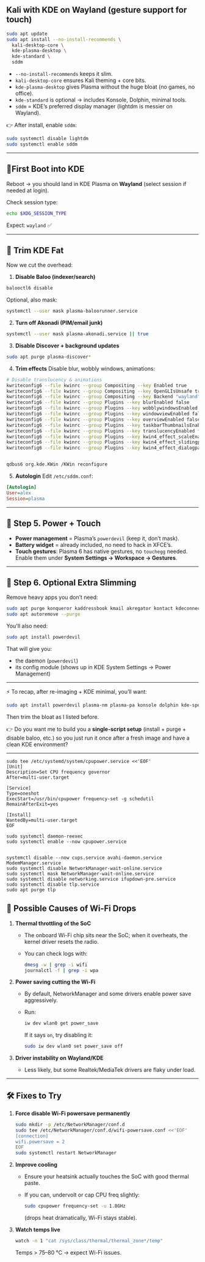 ## Kali with KDE on Wayland (gesture support for touch)

```bash
sudo apt update
sudo apt install --no-install-recommends \
  kali-desktop-core \
  kde-plasma-desktop \
  kde-standard \
  sddm
```

* `--no-install-recommends` keeps it slim.
* `kali-desktop-core` ensures Kali theming + core bits.
* `kde-plasma-desktop` gives Plasma without the huge bloat (no games, no office).
* `kde-standard` is optional → includes Konsole, Dolphin, minimal tools.
* `sddm` = KDE’s preferred display manager (lightdm is messier on Wayland).

👉 After install, enable `sddm`:

```bash
sudo systemctl disable lightdm
sudo systemctl enable sddm
```

---

## 🔹First Boot into KDE

Reboot → you should land in KDE Plasma on **Wayland** (select session if needed at login).

Check session type:

```bash
echo $XDG_SESSION_TYPE
```

Expect: `wayland` ✅

---

## 🔹 Trim KDE Fat

Now we cut the overhead:

1. **Disable Baloo (indexer/search)**

```bash
balooctl6 disable
```

Optional, also mask:

```bash
systemctl --user mask plasma-baloorunner.service
```

2. **Turn off Akonadi (PIM/email junk)**

```bash
systemctl --user mask plasma-akonadi.service || true
```

3. **Disable Discover + background updates**

```bash
sudo apt purge plasma-discover*
```

4. **Trim effects**
   Disable blur, wobbly windows, animations:

```bash
# Disable translucency & animations
kwriteconfig6 --file kwinrc --group Compositing --key Enabled true
kwriteconfig6 --file kwinrc --group Compositing --key OpenGLIsUnsafe true
kwriteconfig6 --file kwinrc --group Compositing --key Backend "wayland"
kwriteconfig6 --file kwinrc --group Plugins --key blurEnabled false
kwriteconfig6 --file kwinrc --group Plugins --key wobblywindowsEnabled false
kwriteconfig6 --file kwinrc --group Plugins --key windowviewEnabled false
kwriteconfig6 --file kwinrc --group Plugins --key overviewEnabled false
kwriteconfig6 --file kwinrc --group Plugins --key taskbarThumbnailsEnabled false
kwriteconfig6 --file kwinrc --group Plugins --key translucencyEnabled false
kwriteconfig6 --file kwinrc --group Plugins --key kwin4_effect_scaleEnabled false
kwriteconfig6 --file kwinrc --group Plugins --key kwin4_effect_slidingpopupsEnabled false
kwriteconfig6 --file kwinrc --group Plugins --key kwin4_effect_dialogparentEnabled false


qdbus6 org.kde.KWin /KWin reconfigure

```

5. **Autologin**
   Edit `/etc/sddm.conf`:

```ini
[Autologin]
User=alex
Session=plasma
```

---

## 🔹 Step 5. Power + Touch

* **Power management** = Plasma’s `powerdevil` (keep it, don’t mask).
* **Battery widget** = already included, no need to hack in XFCE’s.
* **Touch gestures**: Plasma 6 has native gestures, no `touchegg` needed.
  Enable them under **System Settings → Workspace → Gestures**.

---

## 🔹 Step 6. Optional Extra Slimming

Remove heavy apps you don’t need:

```bash
sudo apt purge konqueror kaddressbook kmail akregator kontact kdeconnect plasma-discover akonadi-server kdepim-runtime korganizer
sudo apt autoremove --purge
```

You'll also need:

```bash
sudo apt install powerdevil
```

That will give you:

* the daemon (`powerdevil`)
* its config module (shows up in KDE System Settings → Power Management)

---

⚡ To recap, after re-imaging + KDE minimal, you’ll want:

```bash
sudo apt install powerdevil plasma-nm plasma-pa konsole dolphin kde-spectacle
```

Then trim the bloat as I listed before.

👉 Do you want me to build you a **single-script setup** (install + purge + disable baloo, etc.) so you just run it once after a fresh image and have a clean KDE environment?

---
```
sudo tee /etc/systemd/system/cpupower.service <<'EOF'
[Unit]
Description=Set CPU frequency governor
After=multi-user.target

[Service]
Type=oneshot
ExecStart=/usr/bin/cpupower frequency-set -g schedutil
RemainAfterExit=yes

[Install]
WantedBy=multi-user.target
EOF

sudo systemctl daemon-reexec
sudo systemctl enable --now cpupower.service


systemctl disable --now cups.service avahi-daemon.service ModemManager.service
sudo systemctl disable NetworkManager-wait-online.service
sudo systemctl mask NetworkManager-wait-online.service
sudo systemctl disable networking.service ifupdown-pre.service
sudo systemctl disable tlp.service
sudo apt purge tlp

```

## 🔎 Possible Causes of Wi-Fi Drops

1. **Thermal throttling of the SoC**

   * The onboard Wi-Fi chip sits near the SoC; when it overheats, the kernel driver resets the radio.
   * You can check logs with:

     ```bash
     dmesg -w | grep -i wifi
     journalctl -f | grep -i wpa
     ```

2. **Power saving cutting the Wi-Fi**

   * By default, NetworkManager and some drivers enable power save aggressively.
   * Run:

     ```bash
     iw dev wlan0 get power_save
     ```

     If it says `on`, try disabling it:

     ```bash
     sudo iw dev wlan0 set power_save off
     ```

3. **Driver instability on Wayland/KDE**

   * Less likely, but some Realtek/MediaTek drivers are flaky under load.

---

## 🛠 Fixes to Try

1. **Force disable Wi-Fi powersave permanently**

   ```bash
   sudo mkdir -p /etc/NetworkManager/conf.d
   sudo tee /etc/NetworkManager/conf.d/wifi-powersave.conf <<'EOF'
   [connection]
   wifi.powersave = 2
   EOF
   sudo systemctl restart NetworkManager
   ```

2. **Improve cooling**

   * Ensure your heatsink actually touches the SoC with good thermal paste.
   * If you can, undervolt or cap CPU freq slightly:

     ```bash
     sudo cpupower frequency-set -u 1.8GHz
     ```

     (drops heat dramatically, Wi-Fi stays stable).

3. **Watch temps live**

   ```bash
   watch -n 1 "cat /sys/class/thermal/thermal_zone*/temp"
   ```

   Temps > 75–80 °C → expect Wi-Fi issues.


